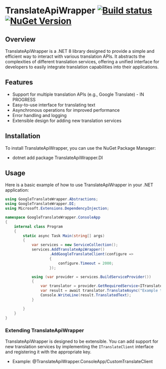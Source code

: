 # TranslateApiWrapper&nbsp;[![Build status](https://github.com/turnyanszki/TranslateApiWrapper/actions/workflows/build_test.yml/badge.svg?branch=master)](https://github.com/turnyanszki/TranslateApiWrapper/actions)&nbsp;[![NuGet Version](https://img.shields.io/nuget/v/TranslateApiWrapper.DI.svg?style=flat)](https://www.nuget.org/packages/TranslateApiWrapper.DI/)

## Overview
TranslateApiWrapper is a .NET 8 library designed to provide a simple and efficient way to interact with various translation APIs. It abstracts the complexities of different translation services, offering a unified interface for developers to easily integrate translation capabilities into their applications.

## Features
- Support for multiple translation APIs (e.g., Google Translate) - IN PROGRESS
- Easy-to-use interface for translating text
- Asynchronous operations for improved performance
- Error handling and logging
- Extensible design for adding new translation services

## Installation
To install TranslateApiWrapper, you can use the NuGet Package Manager:
- dotnet add package TranslateApiWrapper.DI

## Usage
Here is a basic example of how to use TranslateApiWrapper in your .NET application:

```csharp
using GoogleTranslateWrapper.Abstractions;
using GoogleTranslateWrapper.DI;
using Microsoft.Extensions.DependencyInjection;

namespace GoogleTranslateWrapper.ConsoleApp
{
    internal class Program
    {
        static async Task Main(string[] args)
        {
            var services = new ServiceCollection();
            services.AddTranslateApiWrapper()
                    .AddGoogleTranslateClient(configure =>
                    {
                        configure.Timeout = 2000;
                    });

            using (var provider = services.BuildServiceProvider())
            {
                var translator = provider.GetRequiredService<ITranslator>();
                var result = await translator.TranslateAsync("Example translatable text. Do you know any translatable text?", Language.English, Language.German, TranslateProvider.Google);
                Console.WriteLine(result.TranslatedText);
            }

        }
    }
}
```

### Extending TranslateApiWrapper
TranslateApiWrapper is designed to be extensible. You can add support for new translation services by implementing the `ITranslateClient` interface and registering it with the appropriate key.
 - Example: @TranslateApiWrapper.ConsoleApp/CustomTranslateClient


